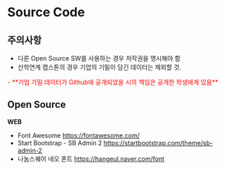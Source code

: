 # Source Code
## 주의사항
 - 다른 Open Source SW를 사용하는 경우 저작권을 명시해야 함
 - 산학연계 캡스톤의 경우 기업의 기밀이 담긴 데이터는 제외할 것.
 <span style="color:red">
 - **기업 기밀 데이터가 Github에 공개되었을 시의 책임은 공개한 학생에게 있음**
 </span>


## Open Source

**WEB**
- Font Awesome https://fontawesome.com/
- Start Bootstrap - SB Admin 2 https://startbootstrap.com/theme/sb-admin-2
- 나눔스퀘어 네오 폰트 https://hangeul.naver.com/font
